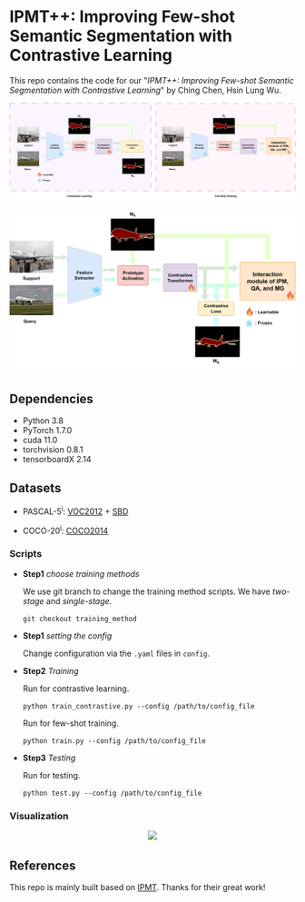 # IPMT++: Improving Few-shot Semantic Segmentation with Contrastive Learning
This repo contains the code for our "*IPMT++: Improving Few-shot Semantic Segmentation with Contrastive Learning*" by Ching Chen, Hsin Lung Wu.

<p align="middle">
  <img src="figure/few_shot_contrastive_learning-separate.png">
</p>
<p align="middle">
  <img src="figure/few_shot_contrastive_learning-combine.png">
</p>


## Dependencies

- Python 3.8
- PyTorch 1.7.0
- cuda 11.0
- torchvision 0.8.1
- tensorboardX 2.14

## Datasets

- PASCAL-5<sup>i</sup>:  [VOC2012](http://host.robots.ox.ac.uk/pascal/VOC/voc2012/) + [SBD](http://home.bharathh.info/pubs/codes/SBD/download.html)

- COCO-20<sup>i</sup>:  [COCO2014](https://cocodataset.org/#download)

### Scripts

- **Step1** *choose training methods*

  We use git branch to change the training method scripts. We have *two-stage* and *single-stage*.
  ```
  git checkout training_method
  ```

- **Step1** *setting the config*

  Change configuration via the `.yaml` files in `config`.
  
- **Step2** *Training*

  Run for contrastive learning.
  ```
  python train_contrastive.py --config /path/to/config_file
  ```

  Run for few-shot training.
  ```
  python train.py --config /path/to/config_file
  ```

- **Step3** *Testing*

  Run for testing.
  ```
  python test.py --config /path/to/config_file
  ```

### Visualization

<p align="middle">
    <img src="figure/fss-vis.png">
</p>

## References

This repo is mainly built based on [IPMT](https://github.com/LIUYUANWEI98/IPMT). Thanks for their great work!
